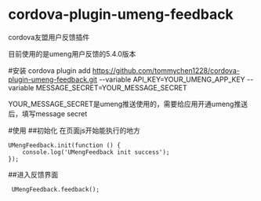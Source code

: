 # cordova-plugin-umeng-feedback
cordova友盟用户反馈插件

目前使用的是umeng用户反馈的5.4.0版本

#安装
cordova plugin add https://github.com/tommychen1228/cordova-plugin-umeng-feedback.git --variable API_KEY=YOUR_UMENG_APP_KEY --variable MESSAGE_SECRET=YOUR_MESSAGE_SECRET

YOUR_MESSAGE_SECRET是umeng推送使用的，需要给应用开通umeng推送后，填写message secret

#使用
##初始化
在页面js开始能执行的地方
```
UMengFeedback.init(function () {
    console.log('UMengFeedback init success');
});
```

##进入反馈界面
```
 UMengFeedback.feedback();
```